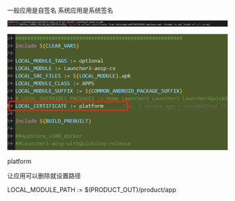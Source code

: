 一般应用是自签名
系统应用是系统签名

![1711002158925](image/预安装与系统签名/1711002158925.png)

![1711002183662](image/预安装与系统签名/1711002183662.png)

platform


让应用可以删除就设置路径

LOCAL_MODULE_PATH := $(PRODUCT_OUT)/product/app
